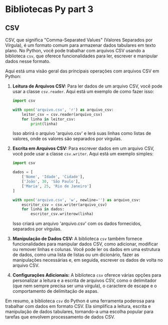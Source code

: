 # Bibliotecas Py part 3

## CSV

CSV, que significa "Comma-Separated Values" (Valores Separados por Vírgula), é um formato comum para armazenar dados tabulares em texto plano. No Python, você pode trabalhar com arquivos CSV usando a biblioteca `csv`, que oferece funcionalidades para ler, escrever e manipular dados nesse formato.

Aqui está uma visão geral das principais operações com arquivos CSV em Python:

1. **Leitura de Arquivos CSV:**
   Para ler dados de um arquivo CSV, você pode usar a classe `csv.reader`. Aqui está um exemplo de como fazer isso:

   ```python
   import csv

   with open('arquivo.csv', 'r') as arquivo_csv:
       leitor_csv = csv.reader(arquivo_csv)
       for linha in leitor_csv:
           print(linha)
   ```

   Isso abrirá o arquivo 'arquivo.csv' e lerá suas linhas como listas de valores, onde os valores são separados por vírgulas.

2. **Escrita em Arquivos CSV:**
   Para escrever dados em um arquivo CSV, você pode usar a classe `csv.writer`. Aqui está um exemplo simples:

   ```python
   import csv

   dados = [
       ['Nome', 'Idade', 'Cidade'],
       ['João', 30, 'São Paulo'],
       ['Maria', 25, 'Rio de Janeiro']
   ]

   with open('arquivo.csv', 'w', newline='') as arquivo_csv:
       escritor_csv = csv.writer(arquivo_csv)
       for linha in dados:
           escritor_csv.writerow(linha)
   ```

   Isso criará um arquivo 'arquivo.csv' com os dados fornecidos, separados por vírgulas.

3. **Manipulação de Dados CSV:**
   A biblioteca `csv` também fornece funcionalidades para manipular dados CSV, como adicionar, modificar ou remover linhas e colunas. Você pode ler os dados em uma estrutura de dados, como uma lista de listas ou um dicionário, fazer as manipulações necessárias e, em seguida, escrever os dados de volta no arquivo CSV.

4. **Configurações Adicionais:**
   A biblioteca `csv` oferece várias opções para personalizar a leitura e a escrita de arquivos CSV, como o delimitador (que nem sempre precisa ser uma vírgula), o caractere de escape e o comportamento de delimitação de aspas.

Em resumo, a biblioteca `csv` do Python é uma ferramenta poderosa para trabalhar com dados em formato CSV. Ela simplifica a leitura, escrita e manipulação de dados tabulares, tornando-a uma escolha popular para tarefas que envolvem processamento de dados CSV.
